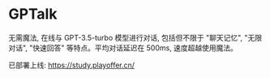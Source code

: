 # GPTalk

无需魔法, 在线与 GPT-3.5-turbo 模型进行对话, 包括但不限于 "聊天记忆", "无限对话", "快速回答" 等特点。平均对话延迟在
500ms, 速度超越使用魔法。

已部署上线: https://study.playoffer.cn/